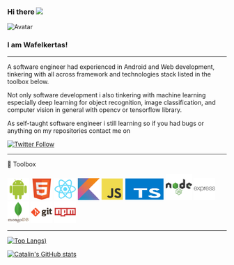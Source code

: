 ### Hi there <img src="https://raw.githubusercontent.com/MartinHeinz/MartinHeinz/master/wave.gif" width="30px">
<img src="https://avatars.githubusercontent.com/u/57066616?v=4" alt="Avatar" width="100" height="100"/>

###  I am Wafelkertas!
---




A software engineer had experienced in Android and Web development, tinkering with all across framework and technologies stack listed in the toolbox below.

Not only software development i also tinkering with machine learning especially deep learning for object recognition, image classification, and computer vision in general with  opencv or tensorflow library.

As self-taught software engineer i still learning so if you had bugs or anything on my repositories contact me on 

[![Twitter Follow](https://img.shields.io/twitter/follow/WaffleanPancake?label=People%20following%20me%20on%20Twitter&style=social)](https://twitter.com/intent/follow?screen_name=WaffleanPancake)




---

🧰 Toolbox

<img src="https://github.com/devicons/devicon/blob/master/icons/android/android-plain.svg" alt="CSS" width="50" height="50"/> <img src="https://github.com/devicons/devicon/blob/master/icons/html5/html5-original.svg" alt="HTML" width="50" height="50"/> <img src="https://github.com/devicons/devicon/blob/master/icons/react/react-original.svg" alt="React" width="50" height="50"/> 
<img src="https://github.com/devicons/devicon/blob/master/icons/kotlin/kotlin-original.svg" alt="Kotlin" width="50" height="50"/>
<img src="https://github.com/devicons/devicon/blob/master/icons/javascript/javascript-original.svg" alt="JavaScript" width="50" height="50"/>
<img src="https://github.com/devicons/devicon/blob/master/icons/typescript/typescript-original.svg" alt="Typescript" width="90" height="50"/> 
<img src="https://github.com/devicons/devicon/blob/master/icons/nodejs/nodejs-original-wordmark.svg" alt="NodeJS" width="60" height="60"/>
<img src="https://github.com/devicons/devicon/blob/master/icons/express/express-original-wordmark.svg" alt="ExpressJS" width="50" height="50"/> 
<img src="https://github.com/devicons/devicon/blob/master/icons/mongodb/mongodb-original-wordmark.svg" alt="MongoDB" width="50" height="50"/>
<img src="https://github.com/devicons/devicon/blob/master/icons/git/git-original-wordmark.svg" alt="Git" width="50" height="50"/>
<img src="https://github.com/devicons/devicon/blob/master/icons/npm/npm-original-wordmark.svg" alt="npm" width="50" height="50"/>

---

[![Top Langs](https://github-readme-stats.vercel.app/api/top-langs/?username=Wafelkertas&hide=java,html,css&theme=radical))](https://github.com/Wafelkertas/github-readme-stats)

[![Catalin's GitHub stats](https://github-readme-stats.vercel.app/api?username=Wafelkertas&theme=radical)](https://github.com/Wafelkertas/github-readme-stats)

